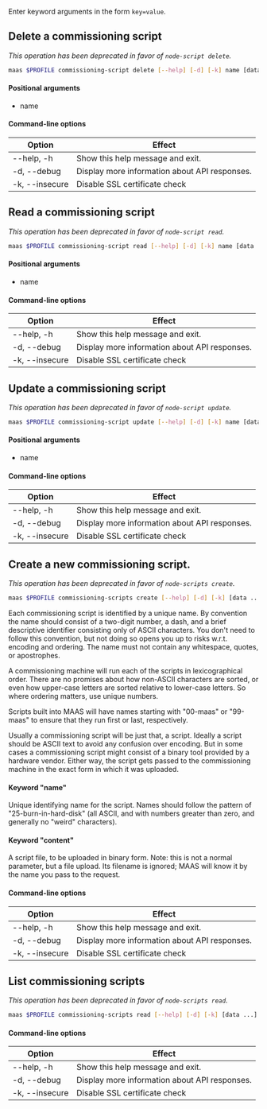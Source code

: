 Enter keyword arguments in the form `key=value`.

## Delete a commissioning script

*This operation has been deprecated in favor of `node-script delete`.*

```bash
maas $PROFILE commissioning-script delete [--help] [-d] [-k] name [data ...]
```

#### Positional arguments
- name

#### Command-line options
| Option | Effect |
|-----|-----|
| --help, -h | Show this help message and exit. |
| -d, --debug | Display more information about API responses. |
| -k, --insecure | Disable SSL certificate check |

## Read a commissioning script

*This operation has been deprecated in favor of `node-script read`.*

```bash
maas $PROFILE commissioning-script read [--help] [-d] [-k] name [data ...]
```

#### Positional arguments
- name

#### Command-line options
| Option | Effect |
|-----|-----|
| --help, -h | Show this help message and exit. |
| -d, --debug | Display more information about API responses. |
| -k, --insecure | Disable SSL certificate check |

## Update a commissioning script

*This operation has been deprecated in favor of `node-script update`.*

```bash
maas $PROFILE commissioning-script update [--help] [-d] [-k] name [data ...]
```

#### Positional arguments
- name

#### Command-line options
| Option | Effect |
|-----|-----|
| --help, -h | Show this help message and exit. |
| -d, --debug | Display more information about API responses. |
| -k, --insecure | Disable SSL certificate check |

## Create a new commissioning script.

*This operation has been deprecated in favor of `node-scripts create`.*

```bash
maas $PROFILE commissioning-scripts create [--help] [-d] [-k] [data ...]
```

Each commissioning script is identified by a unique name. By convention the name should consist of a two-digit number, a dash, and a brief descriptive identifier consisting only of ASCII characters.  You don't need to follow this convention, but not doing so opens you up to risks w.r.t. encoding and ordering.  The name must not contain any whitespace, quotes, or apostrophes. 

A commissioning machine will run each of the scripts in lexicographical order.  There are no promises about how non-ASCII characters are sorted, or even how upper-case letters are sorted relative to lower-case letters.  So where ordering matters, use unique numbers. 

Scripts built into MAAS will have names starting with "00-maas" or "99-maas" to ensure that they run first or last, respectively. 

Usually a commissioning script will be just that, a script.  Ideally a script should be ASCII text to avoid any confusion over encoding.  But in some cases a commissioning script might consist of a binary tool provided by a hardware vendor.  Either way, the script gets passed to the commissioning machine in the exact form in which it was uploaded. 

#### Keyword "name"
Unique identifying name for the script.  Names should follow the pattern of "25-burn-in-hard-disk" (all ASCII, and with numbers greater than zero, and generally no "weird" characters). 

#### Keyword "content"
A script file, to be uploaded in binary form.  Note: this is not a normal parameter, but a file upload.  Its filename is ignored; MAAS will know it by the name you pass to the request. 

#### Command-line options
| Option | Effect |
|-----|-----|
| --help, -h | Show this help message and exit. |
| -d, --debug | Display more information about API responses. |
| -k, --insecure | Disable SSL certificate check |

## List commissioning scripts

*This operation has been deprecated in favor of `node-scripts read`.*

```bash
maas $PROFILE commissioning-scripts read [--help] [-d] [-k] [data ...] 
```

#### Command-line options 
| Option | Effect |
|-----|-----|
| --help, -h | Show this help message and exit. |
| -d, --debug | Display more information about API responses. |
| -k, --insecure | Disable SSL certificate check |

